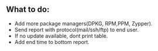 **What to do:**
----------------------
- Add more package managers(DPKG, RPM,PPM, Zypper).
- Send report with protocol(mail/ssh/ftp) to end user.
- If no update available, dont print table.
- Add end time to bottom report.
